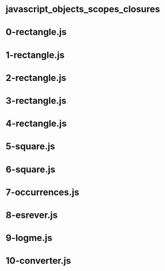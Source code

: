 # javascript_objects_scopes_closures
# 0-rectangle.js
# 1-rectangle.js
# 2-rectangle.js
# 3-rectangle.js
# 4-rectangle.js
# 5-square.js
# 6-square.js
# 7-occurrences.js
# 8-esrever.js
# 9-logme.js
# 10-converter.js
